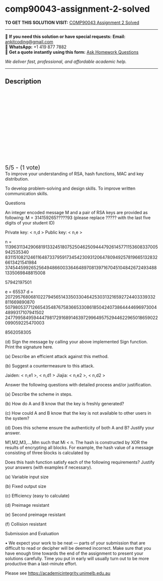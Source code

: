 # comp90043-assignment-2-solved
**TO GET THIS SOLUTION VISIT:** [COMP90043 Assignment 2 Solved](https://www.ankitcodinghub.com/product/comp90043-objectives-solved/)


---

📩 **If you need this solution or have special requests:** **Email:** ankitcoding@gmail.com  
📱 **WhatsApp:** +1 419 877 7882  
📄 **Get a quote instantly using this form:** [Ask Homework Questions](https://www.ankitcodinghub.com/services/ask-homework-questions/)

*We deliver fast, professional, and affordable academic help.*

---

<h2>Description</h2>



<div class="kk-star-ratings kksr-auto kksr-align-center kksr-valign-top" data-payload="{&quot;align&quot;:&quot;center&quot;,&quot;id&quot;:&quot;120101&quot;,&quot;slug&quot;:&quot;default&quot;,&quot;valign&quot;:&quot;top&quot;,&quot;ignore&quot;:&quot;&quot;,&quot;reference&quot;:&quot;auto&quot;,&quot;class&quot;:&quot;&quot;,&quot;count&quot;:&quot;1&quot;,&quot;legendonly&quot;:&quot;&quot;,&quot;readonly&quot;:&quot;&quot;,&quot;score&quot;:&quot;5&quot;,&quot;starsonly&quot;:&quot;&quot;,&quot;best&quot;:&quot;5&quot;,&quot;gap&quot;:&quot;4&quot;,&quot;greet&quot;:&quot;Rate this product&quot;,&quot;legend&quot;:&quot;5\/5 - (1 vote)&quot;,&quot;size&quot;:&quot;24&quot;,&quot;title&quot;:&quot;COMP90043 Assignment 2 Solved&quot;,&quot;width&quot;:&quot;138&quot;,&quot;_legend&quot;:&quot;{score}\/{best} - ({count} {votes})&quot;,&quot;font_factor&quot;:&quot;1.25&quot;}">

<div class="kksr-stars">

<div class="kksr-stars-inactive">
            <div class="kksr-star" data-star="1" style="padding-right: 4px">


<div class="kksr-icon" style="width: 24px; height: 24px;"></div>
        </div>
            <div class="kksr-star" data-star="2" style="padding-right: 4px">


<div class="kksr-icon" style="width: 24px; height: 24px;"></div>
        </div>
            <div class="kksr-star" data-star="3" style="padding-right: 4px">


<div class="kksr-icon" style="width: 24px; height: 24px;"></div>
        </div>
            <div class="kksr-star" data-star="4" style="padding-right: 4px">


<div class="kksr-icon" style="width: 24px; height: 24px;"></div>
        </div>
            <div class="kksr-star" data-star="5" style="padding-right: 4px">


<div class="kksr-icon" style="width: 24px; height: 24px;"></div>
        </div>
    </div>

<div class="kksr-stars-active" style="width: 138px;">
            <div class="kksr-star" style="padding-right: 4px">


<div class="kksr-icon" style="width: 24px; height: 24px;"></div>
        </div>
            <div class="kksr-star" style="padding-right: 4px">


<div class="kksr-icon" style="width: 24px; height: 24px;"></div>
        </div>
            <div class="kksr-star" style="padding-right: 4px">


<div class="kksr-icon" style="width: 24px; height: 24px;"></div>
        </div>
            <div class="kksr-star" style="padding-right: 4px">


<div class="kksr-icon" style="width: 24px; height: 24px;"></div>
        </div>
            <div class="kksr-star" style="padding-right: 4px">


<div class="kksr-icon" style="width: 24px; height: 24px;"></div>
        </div>
    </div>
</div>


<div class="kksr-legend" style="font-size: 19.2px;">
            5/5 - (1 vote)    </div>
    </div>
To improve your understanding of RSA, hash functions, MAC and key distribution.

To develop problem-solving and design skills. To improve written communication skills.

Questions

An integer encoded message M and a pair of RSA keys are provided as following: M = 314159265?????93 (please replace ????? with the last five digits of your student ID)

Private key: &lt; n,d &gt; Public key: &lt; n,e &gt;

n = 11396311342906819133245180752504625094447926145771153608337005942535340 831151082124611648733795917345423093120647809492578196651328326613421541984 374544599265256494866003364648970813971670451048426724934881335069848815008

57942197501

e = 65537 d = 20729576806810227945651433503304642530313216592724403339332811669890870 507980537712665435487675836653308618504240738644446969730044899317107941502 247799584959444798172916891463972996495752944622965018659022099059225470003

8562058305

(d) Sign the message by calling your above implemented Sign function. Print the signature here.

(a) Describe an efficient attack against this method.

(b) Suggest a countermeasure to this attack.

Jaiden: &lt; n,e1 &gt;, &lt; n,d1 &gt; Jiajia: &lt; n,e2 &gt;, &lt; n,d2 &gt;

Answer the following questions with detailed process and/or justification.

(a) Describe the scheme in steps.

(b) How do A and B know that the key is freshly generated?

(c) How could A and B know that the key is not available to other users in the system?

(d) Does this scheme ensure the authenticity of both A and B? Justify your answer.

M1,M2,M3,…,Mm such that Mi &lt; n. The hash is constructed by XOR the results of encrypting all blocks. For example, the hash value of a message consisting of three blocks is calculated by

Does this hash function satisfy each of the following requirements? Justify your answers (with examples if necessary).

(a) Variable input size

(b) Fixed output size

(c) Efficiency (easy to calculate)

(d) Preimage resistant

(e) Second preimage resistant

(f) Collision resistant

Submission and Evaluation

• We expect your work to be neat — parts of your submission that are difficult to read or decipher will be deemed incorrect. Make sure that you have enough time towards the end of the assignment to present your solutions carefully. Time you put in early will usually turn out to be more productive than a last-minute effort.

Please see https://academicintegrity.unimelb.edu.au
